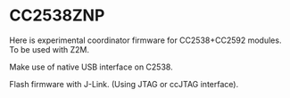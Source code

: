 # CC2538ZNP

Here is experimental coordinator firmware for CC2538+CC2592 modules.
To be used with Z2M.

Make use of native USB interface on C2538.

Flash firmware with J-Link. (Using JTAG or ccJTAG interface).


